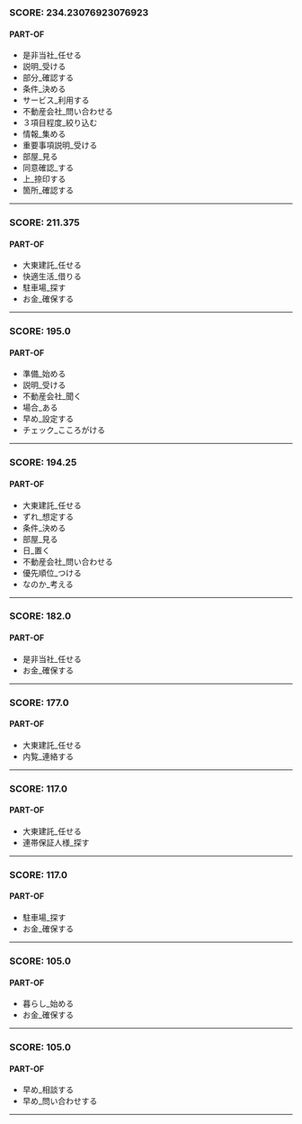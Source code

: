 
### SCORE: 234.23076923076923
#### PART-OF

- 是非当社_任せる 
- 説明_受ける 
- 部分_確認する 
- 条件_決める 
- サービス_利用する 
- 不動産会社_問い合わせる 
- ３項目程度_絞り込む 
- 情報_集める 
- 重要事項説明_受ける 
- 部屋_見る 
- 同意確認_する 
- 上_捺印する 
- 箇所_確認する 

----------

### SCORE: 211.375
#### PART-OF

- 大東建託_任せる 
- 快適生活_借りる 
- 駐車場_探す 
- お金_確保する 

----------

### SCORE: 195.0
#### PART-OF

- 準備_始める 
- 説明_受ける 
- 不動産会社_聞く 
- 場合_ある 
- 早め_設定する 
- チェック_こころがける 

----------

### SCORE: 194.25
#### PART-OF

- 大東建託_任せる 
- ずれ_想定する 
- 条件_決める 
- 部屋_見る 
- 日_置く 
- 不動産会社_問い合わせる 
- 優先順位_つける 
- なのか_考える 

----------

### SCORE: 182.0
#### PART-OF

- 是非当社_任せる 
- お金_確保する 

----------

### SCORE: 177.0
#### PART-OF

- 大東建託_任せる 
- 内覧_連絡する 

----------

### SCORE: 117.0
#### PART-OF

- 大東建託_任せる 
- 連帯保証人様_探す 

----------

### SCORE: 117.0
#### PART-OF

- 駐車場_探す 
- お金_確保する 

----------

### SCORE: 105.0
#### PART-OF

- 暮らし_始める 
- お金_確保する 

----------

### SCORE: 105.0
#### PART-OF

- 早め_相談する 
- 早め_問い合わせする 

----------
